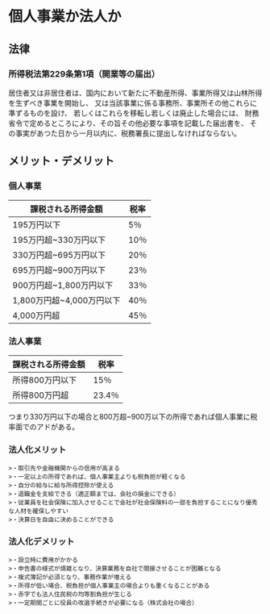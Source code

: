 # 個人事業か法人か

## 法律

### 所得税法第229条第1項（開業等の届出）
<p>
居住者又は非居住者は、国内において新たに不動産所得、事業所得又は山林所得を生ずべき事業を開始し、
又は当該事業に係る事務所、事業所その他これらに準ずるものを設け、
若しくはこれらを移転し若しくは廃止した場合には、
財務省令で定めるところにより、その旨その他必要な事項を記載した届出書を、
その事実があつた日から一月以内に、税務署長に提出しなければならない。
</p>

## メリット・デメリット

### 個人事業
| 課税される所得金額 | 税率 |
----|---- 
| 195万円以下|5％
| 195万円超~330万円以下|10％
| 330万円超~695万円以下|20％
| 695万円超~900万円以下|23％
| 900万円超~1,800万円以下|33％
| 1,800万円超~4,000万円以下|40％
| 4,000万円超|45％

### 法人事業
| 課税される所得金額 | 税率 |
----|---- 
| 所得800万円以下 |	15％ |
| 所得800万円超   |23.4％|

つまり330万円以下の場合と800万超~900万以下の所得であれば個人事業に税率面でのアドがある。

### 法人化メリット
    >・取引先や金融機関からの信用が高まる
    >・一定以上の所得であれば、個人事業主よりも税負担が軽くなる
    >・自分の給与に給与所得控除が使える
    >・退職金を支給できる（適正額までは、会社の損金にできる）
    >・従業員を社会保険に加入させることで会社が社会保険料の一部を負担することになり優秀な人材を確保しやすい
    >・決算日を自由に決めることができる

### 法人化デメリット
    >・設立時に費用がかかる
    >・申告書の様式が煩雑となり、決算業務を自社で間接させることが困難となる
    >・複式簿記が必須となり、事務作業が増える
    >・所得が低い場合、税負担が個人事業主の場合よりも重くなることがある
    >・赤字でも法人住民税の均等割負担が生じる
    >・一定期間ごとに役員の改選手続きが必要になる（株式会社の場合）
